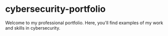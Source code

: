 # cybersecurity-portfolio
Welcome to my professional portfolio. Here, you'll find examples of my work and skills in cybersecurity.
